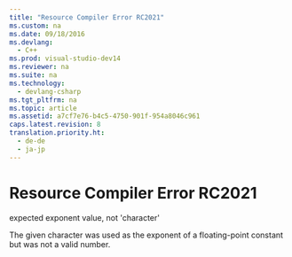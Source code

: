 ```yaml
---
title: "Resource Compiler Error RC2021"
ms.custom: na
ms.date: 09/18/2016
ms.devlang: 
  - C++
ms.prod: visual-studio-dev14
ms.reviewer: na
ms.suite: na
ms.technology: 
  - devlang-csharp
ms.tgt_pltfrm: na
ms.topic: article
ms.assetid: a7cf7e76-b4c5-4750-901f-954a8046c961
caps.latest.revision: 8
translation.priority.ht: 
  - de-de
  - ja-jp
---
```

# Resource Compiler Error RC2021
expected exponent value, not 'character'  
  
 The given character was used as the exponent of a floating-point constant but was not a valid number.